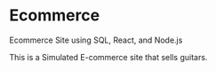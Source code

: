 # Ecommerce
Ecommerce Site using SQL, React, and Node.js

This is a Simulated E-commerce site that sells guitars.
